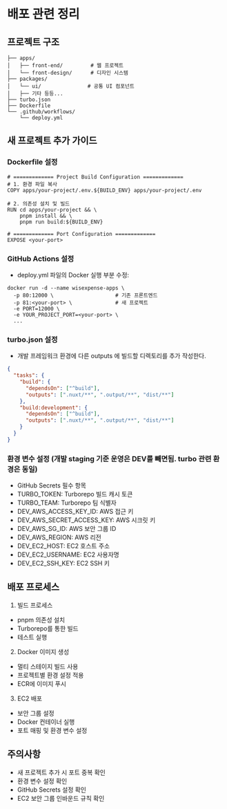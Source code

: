 # 배포 관련 정리

## 프로젝트 구조
```text
├── apps/
│   ├── front-end/         # 웹 프로젝트
│   └── front-design/      # 디자인 시스템
├── packages/
│   └── ui/               # 공통 UI 컴포넌트
│   ├── 기타 등등...
├── turbo.json
├── Dockerfile
└── .github/workflows/
    └── deploy.yml
```

## 새 프로젝트 추가 가이드
### Dockerfile 설정
```text
# ============= Project Build Configuration =============
# 1. 환경 파일 복사
COPY apps/your-project/.env.${BUILD_ENV} apps/your-project/.env

# 2. 의존성 설치 및 빌드
RUN cd apps/your-project && \
    pnpm install && \
    pnpm run build:${BUILD_ENV}

# ============= Port Configuration =============
EXPOSE <your-port>
```

### GitHub Actions 설정
  - deploy.yml 파일의 Docker 실행 부분 수정:
```text
docker run -d --name wisexpense-apps \
  -p 80:12000 \                    # 기존 프론트엔드
  -p 81:<your-port> \              # 새 프로젝트
  -e PORT=12000 \
  -e YOUR_PROJECT_PORT=<your-port> \
  ...
```

### turbo.json 설정
   - 개발 프레임워크 환경에 다른 outputs 에 빌드할 디렉토리를 추가 작성한다.
```json
{
  "tasks": {
    "build": {
      "dependsOn": ["^build"],
      "outputs": [".nuxt/**", ".output/**", "dist/**"]
    },
    "build:development": {
      "dependsOn": ["^build"],
      "outputs": [".nuxt/**", ".output/**", "dist/**"]
    }
  }
}
```

### 환경 변수 설정 (개발 staging 기준 운영은 DEV를 빼면됨. turbo 관련 환경은 동일)
  - GitHub Secrets 필수 항목
  - TURBO_TOKEN: Turborepo 빌드 캐시 토큰
  - TURBO_TEAM: Turborepo 팀 식별자
  - DEV_AWS_ACCESS_KEY_ID: AWS 접근 키
  - DEV_AWS_SECRET_ACCESS_KEY: AWS 시크릿 키
  - DEV_AWS_SG_ID: AWS 보안 그룹 ID
  - DEV_AWS_REGION: AWS 리전
  - DEV_EC2_HOST: EC2 호스트 주소
  - DEV_EC2_USERNAME: EC2 사용자명
  - DEV_EC2_SSH_KEY: EC2 SSH 키

## 배포 프로세스
1. 빌드 프로세스
  - pnpm 의존성 설치
  - Turborepo를 통한 빌드
  - 테스트 실행
2. Docker 이미지 생성
  - 멀티 스테이지 빌드 사용
  - 프로젝트별 환경 설정 적용
  - ECR에 이미지 푸시
3. EC2 배포
  - 보안 그룹 설정
  - Docker 컨테이너 실행
  - 포트 매핑 및 환경 변수 설정

## 주의사항
  - 새 프로젝트 추가 시 포트 중복 확인
  - 환경 변수 설정 확인
  - GitHub Secrets 설정 확인
  - EC2 보안 그룹 인바운드 규칙 확인